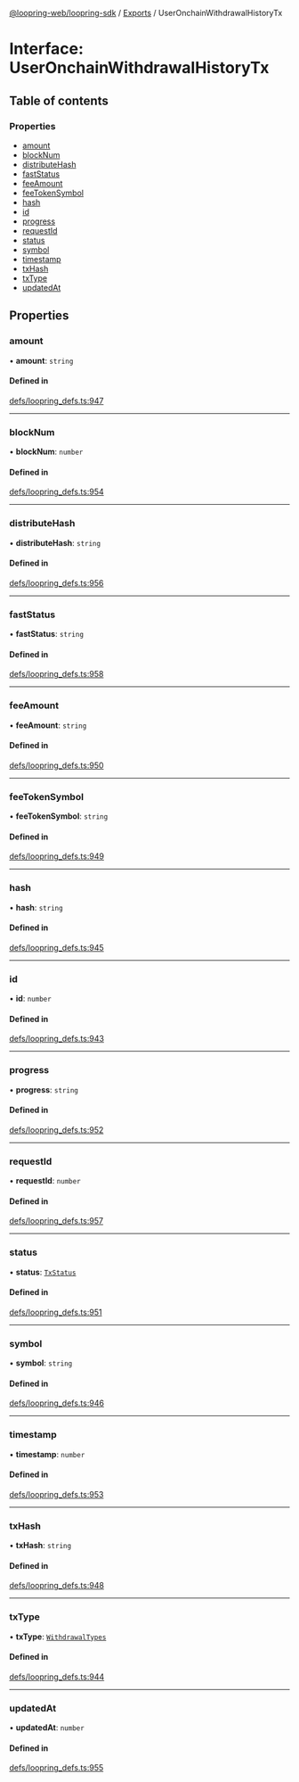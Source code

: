 [@loopring-web/loopring-sdk](../README.md) / [Exports](../modules.md) / UserOnchainWithdrawalHistoryTx

# Interface: UserOnchainWithdrawalHistoryTx

## Table of contents

### Properties

- [amount](UserOnchainWithdrawalHistoryTx.md#amount)
- [blockNum](UserOnchainWithdrawalHistoryTx.md#blocknum)
- [distributeHash](UserOnchainWithdrawalHistoryTx.md#distributehash)
- [fastStatus](UserOnchainWithdrawalHistoryTx.md#faststatus)
- [feeAmount](UserOnchainWithdrawalHistoryTx.md#feeamount)
- [feeTokenSymbol](UserOnchainWithdrawalHistoryTx.md#feetokensymbol)
- [hash](UserOnchainWithdrawalHistoryTx.md#hash)
- [id](UserOnchainWithdrawalHistoryTx.md#id)
- [progress](UserOnchainWithdrawalHistoryTx.md#progress)
- [requestId](UserOnchainWithdrawalHistoryTx.md#requestid)
- [status](UserOnchainWithdrawalHistoryTx.md#status)
- [symbol](UserOnchainWithdrawalHistoryTx.md#symbol)
- [timestamp](UserOnchainWithdrawalHistoryTx.md#timestamp)
- [txHash](UserOnchainWithdrawalHistoryTx.md#txhash)
- [txType](UserOnchainWithdrawalHistoryTx.md#txtype)
- [updatedAt](UserOnchainWithdrawalHistoryTx.md#updatedat)

## Properties

### amount

• **amount**: `string`

#### Defined in

[defs/loopring_defs.ts:947](https://github.com/Loopring/loopring_sdk/blob/1d20f38/src/defs/loopring_defs.ts#L947)

___

### blockNum

• **blockNum**: `number`

#### Defined in

[defs/loopring_defs.ts:954](https://github.com/Loopring/loopring_sdk/blob/1d20f38/src/defs/loopring_defs.ts#L954)

___

### distributeHash

• **distributeHash**: `string`

#### Defined in

[defs/loopring_defs.ts:956](https://github.com/Loopring/loopring_sdk/blob/1d20f38/src/defs/loopring_defs.ts#L956)

___

### fastStatus

• **fastStatus**: `string`

#### Defined in

[defs/loopring_defs.ts:958](https://github.com/Loopring/loopring_sdk/blob/1d20f38/src/defs/loopring_defs.ts#L958)

___

### feeAmount

• **feeAmount**: `string`

#### Defined in

[defs/loopring_defs.ts:950](https://github.com/Loopring/loopring_sdk/blob/1d20f38/src/defs/loopring_defs.ts#L950)

___

### feeTokenSymbol

• **feeTokenSymbol**: `string`

#### Defined in

[defs/loopring_defs.ts:949](https://github.com/Loopring/loopring_sdk/blob/1d20f38/src/defs/loopring_defs.ts#L949)

___

### hash

• **hash**: `string`

#### Defined in

[defs/loopring_defs.ts:945](https://github.com/Loopring/loopring_sdk/blob/1d20f38/src/defs/loopring_defs.ts#L945)

___

### id

• **id**: `number`

#### Defined in

[defs/loopring_defs.ts:943](https://github.com/Loopring/loopring_sdk/blob/1d20f38/src/defs/loopring_defs.ts#L943)

___

### progress

• **progress**: `string`

#### Defined in

[defs/loopring_defs.ts:952](https://github.com/Loopring/loopring_sdk/blob/1d20f38/src/defs/loopring_defs.ts#L952)

___

### requestId

• **requestId**: `number`

#### Defined in

[defs/loopring_defs.ts:957](https://github.com/Loopring/loopring_sdk/blob/1d20f38/src/defs/loopring_defs.ts#L957)

___

### status

• **status**: [`TxStatus`](../enums/TxStatus.md)

#### Defined in

[defs/loopring_defs.ts:951](https://github.com/Loopring/loopring_sdk/blob/1d20f38/src/defs/loopring_defs.ts#L951)

___

### symbol

• **symbol**: `string`

#### Defined in

[defs/loopring_defs.ts:946](https://github.com/Loopring/loopring_sdk/blob/1d20f38/src/defs/loopring_defs.ts#L946)

___

### timestamp

• **timestamp**: `number`

#### Defined in

[defs/loopring_defs.ts:953](https://github.com/Loopring/loopring_sdk/blob/1d20f38/src/defs/loopring_defs.ts#L953)

___

### txHash

• **txHash**: `string`

#### Defined in

[defs/loopring_defs.ts:948](https://github.com/Loopring/loopring_sdk/blob/1d20f38/src/defs/loopring_defs.ts#L948)

___

### txType

• **txType**: [`WithdrawalTypes`](../enums/WithdrawalTypes.md)

#### Defined in

[defs/loopring_defs.ts:944](https://github.com/Loopring/loopring_sdk/blob/1d20f38/src/defs/loopring_defs.ts#L944)

___

### updatedAt

• **updatedAt**: `number`

#### Defined in

[defs/loopring_defs.ts:955](https://github.com/Loopring/loopring_sdk/blob/1d20f38/src/defs/loopring_defs.ts#L955)
